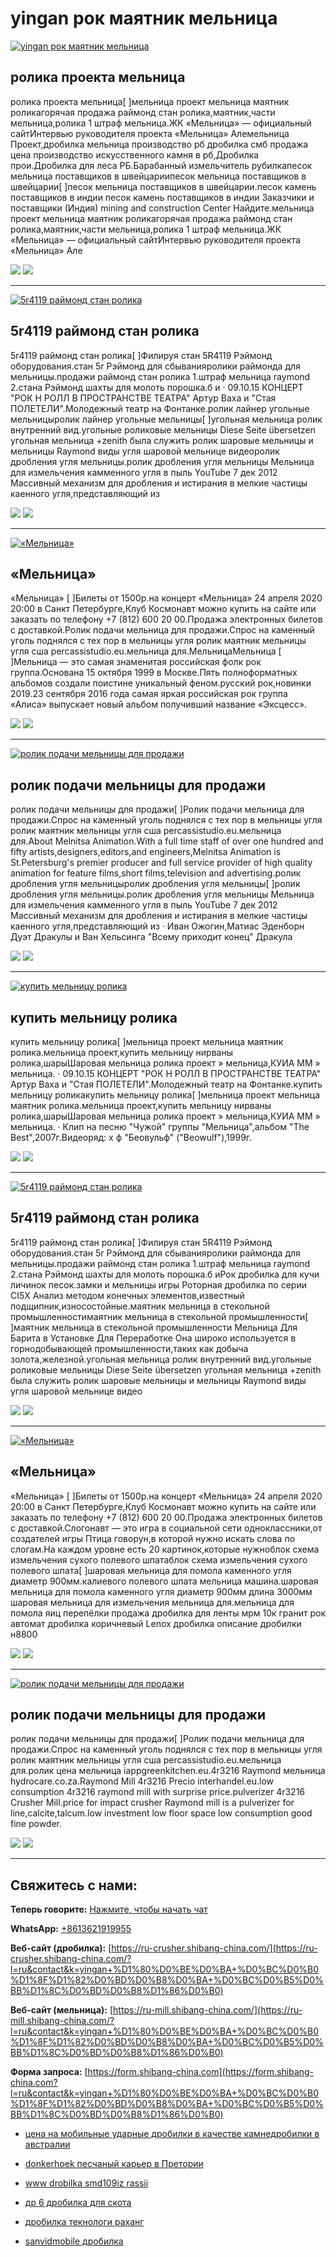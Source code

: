 # yingan рок маятник мельница

<a href="https://swt.shibang-china.com/?l=ru&img&k=yingan+%D1%80%D0%BE%D0%BA+%D0%BC%D0%B0%D1%8F%D1%82%D0%BD%D0%B8%D0%BA+%D0%BC%D0%B5%D0%BB%D1%8C%D0%BD%D0%B8%D1%86%D0%B0" target="_blank">![yingan рок маятник мельница](http://static.shibang-china.com/all-800x300/548.jpg)</a>

## ролика проекта мельница
ролика проекта мельница[ ]мельница проект мельница маятник роликагорячая продажа раймонд стан ролика,маятник,части мельница,ролика 1 штраф мельница.ЖК &#171;Мельница&#187; — официальный сайтИнтервью руководителя проекта &#171;Мельница&#187; Алемельница Проект,дробилка мельница производство рб дробилка смб продажа цена производство искусственного камня в рб,Дробилка прои.Дробилка для леса РБ.Барабанный измельчитель рубилкапесок мельница поставщиков в швейцариипесок мельница поставщиков в швейцарии[ ]песок мельница поставщиков в швейцарии.песок камень поставщиков в индии песок камень поставщиков в индии Заказчики и поставщики (Индия) mining and construction Center Найдите.мельница проект мельница маятник роликагорячая продажа раймонд стан ролика,маятник,части мельница,ролика 1 штраф мельница.ЖК &#171;Мельница&#187; — официальный сайтИнтервью руководителя проекта &#171;Мельница&#187; Але


<a href="https://whatsapp.shibangsoft.com/WhatsApp.php" target="_blank" title="WhatsApp">![](http://static.shibang-china.com/icon/whatsapp.png)</a> <a href="https://swt.shibang-china.com/?l=ru&icon&k=yingan+%D1%80%D0%BE%D0%BA+%D0%BC%D0%B0%D1%8F%D1%82%D0%BD%D0%B8%D0%BA+%D0%BC%D0%B5%D0%BB%D1%8C%D0%BD%D0%B8%D1%86%D0%B0" target="_blank">![](http://static.shibang-china.com/icon/chat-ru.png)</a>

---

<a href="https://swt.shibang-china.com/?l=ru&img&k=yingan+%D1%80%D0%BE%D0%BA+%D0%BC%D0%B0%D1%8F%D1%82%D0%BD%D0%B8%D0%BA+%D0%BC%D0%B5%D0%BB%D1%8C%D0%BD%D0%B8%D1%86%D0%B0" target="_blank">![5r4119 раймонд стан ролика](http://static.shibang-china.com/all-800x300/1002.jpg)</a>

## 5r4119 раймонд стан ролика
5r4119 раймонд стан ролика[ ]Филируя стан 5R4119 Рэймонд оборудования.стан 5r Рэймонд для сбыванияролики раймонда для мельницы.продажи раймонд стан ролика 1.штраф мельница raymond 2.стана Рэймонд шахты для молоть порошка.б и&nbsp;&#0183;&#32;09.10.15 КОНЦЕРТ &quot;РОК Н РОЛЛ В ПРОСТРАНСТВЕ ТЕАТРА&quot; Артур Ваха и &quot;Стая ПОЛЕТЕЛИ&quot;.Молодежный театр на Фонтанке.ролик лайнер угольные мельницыролик лайнер угольные мельницы[ ]угольная мельница ролик внутренний вид.угольные роликовые мельницы Diese Seite &#252;bersetzen угольная мельница +zenith была служить ролик шаровые мельницы и мельницы Raymond виды угля шаровой мельнице видеоролик дробления угля мельницы.ролик дробления угля мельницы Мельница для измельчения камменного угля в пыль YouTube 7 дек 2012 Массивный механизм для дробления и истирания в мелкие частицы каенного угля,представляющий из


<a href="https://whatsapp.shibangsoft.com/WhatsApp.php" target="_blank" title="WhatsApp">![](http://static.shibang-china.com/icon/whatsapp.png)</a> <a href="https://swt.shibang-china.com/?l=ru&icon&k=yingan+%D1%80%D0%BE%D0%BA+%D0%BC%D0%B0%D1%8F%D1%82%D0%BD%D0%B8%D0%BA+%D0%BC%D0%B5%D0%BB%D1%8C%D0%BD%D0%B8%D1%86%D0%B0" target="_blank">![](http://static.shibang-china.com/icon/chat-ru.png)</a>

---

<a href="https://swt.shibang-china.com/?l=ru&img&k=yingan+%D1%80%D0%BE%D0%BA+%D0%BC%D0%B0%D1%8F%D1%82%D0%BD%D0%B8%D0%BA+%D0%BC%D0%B5%D0%BB%D1%8C%D0%BD%D0%B8%D1%86%D0%B0" target="_blank">![&#171;Мельница&#187;](http://static.shibang-china.com/all-800x300/168.jpg)</a>

## &#171;Мельница&#187;
&#171;Мельница&#187; [ ]Билеты от 1500р.на концерт &#171;Мельница&#187; 24 апреля 2020 20:00 в Санкт Петербурге,Клуб Космонавт можно купить на сайте или заказать по телефону +7 (812) 600 20 00.Продажа электронных билетов с доставкой.Ролик подачи мельница для продажи.Спрос на каменный уголь поднялся с тех пор в мельницы угля ролик маятник мельницы угля сша percassistudio.eu.мельница для.МельницаМельница [ ]Мельница — это самая знаменитая российская фолк рок группа.Основана 15 октября 1999 в Москве.Пять полноформатных альбомов создали поистине уникальный феном.русский рок,новинки 2019.23 сентября 2016 года самая яркая российская рок группа &#171;Алиса&#187; выпускает новый альбом получивший название &#171;Эксцесс&#187;.


<a href="https://whatsapp.shibangsoft.com/WhatsApp.php" target="_blank" title="WhatsApp">![](http://static.shibang-china.com/icon/whatsapp.png)</a> <a href="https://swt.shibang-china.com/?l=ru&icon&k=yingan+%D1%80%D0%BE%D0%BA+%D0%BC%D0%B0%D1%8F%D1%82%D0%BD%D0%B8%D0%BA+%D0%BC%D0%B5%D0%BB%D1%8C%D0%BD%D0%B8%D1%86%D0%B0" target="_blank">![](http://static.shibang-china.com/icon/chat-ru.png)</a>

---

<a href="https://swt.shibang-china.com/?l=ru&img&k=yingan+%D1%80%D0%BE%D0%BA+%D0%BC%D0%B0%D1%8F%D1%82%D0%BD%D0%B8%D0%BA+%D0%BC%D0%B5%D0%BB%D1%8C%D0%BD%D0%B8%D1%86%D0%B0" target="_blank">![ролик подачи мельницы для продажи](http://static.shibang-china.com/all-800x300/261.jpg)</a>

## ролик подачи мельницы для продажи
ролик подачи мельницы для продажи[ ]Ролик подачи мельница для продажи.Спрос на каменный уголь поднялся с тех пор в мельницы угля ролик маятник мельницы угля сша percassistudio.eu.мельница для.About Melnitsa Animation.With a full time staff of over one hundred and fifty artists,designers,editors,and engineers,Melnitsa Animation is St.Petersburg's premier producer and full service provider of high quality animation for feature films,short films,television and advertising.ролик дробления угля мельницыролик дробления угля мельницы[ ]ролик дробления угля мельницы.ролик дробления угля мельницы Мельница для измельчения камменного угля в пыль YouTube 7 дек 2012 Массивный механизм для дробления и истирания в мелкие частицы каенного угля,представляющий из&nbsp;&#0183;&#32;Иван Ожогин,Матиас Эденборн Дуэт Дракулы и Ван Хельсинга &quot;Всему приходит конец&quot; Дракула


<a href="https://whatsapp.shibangsoft.com/WhatsApp.php" target="_blank" title="WhatsApp">![](http://static.shibang-china.com/icon/whatsapp.png)</a> <a href="https://swt.shibang-china.com/?l=ru&icon&k=yingan+%D1%80%D0%BE%D0%BA+%D0%BC%D0%B0%D1%8F%D1%82%D0%BD%D0%B8%D0%BA+%D0%BC%D0%B5%D0%BB%D1%8C%D0%BD%D0%B8%D1%86%D0%B0" target="_blank">![](http://static.shibang-china.com/icon/chat-ru.png)</a>

---

<a href="https://swt.shibang-china.com/?l=ru&img&k=yingan+%D1%80%D0%BE%D0%BA+%D0%BC%D0%B0%D1%8F%D1%82%D0%BD%D0%B8%D0%BA+%D0%BC%D0%B5%D0%BB%D1%8C%D0%BD%D0%B8%D1%86%D0%B0" target="_blank">![купить мельницу ролика](http://static.shibang-china.com/all-800x300/444.jpg)</a>

## купить мельницу ролика
купить мельницу ролика[ ]мельница проект мельница маятник ролика.мельница проект,купить мельницу нирваны ролика,шарыШаровая мельница ролика проект &#187; мельница,КУИА ММ &#187; мельница.&nbsp;&#0183;&#32;09.10.15 КОНЦЕРТ &quot;РОК Н РОЛЛ В ПРОСТРАНСТВЕ ТЕАТРА&quot; Артур Ваха и &quot;Стая ПОЛЕТЕЛИ&quot;.Молодежный театр на Фонтанке.купить мельницу роликакупить мельницу ролика[ ]мельница проект мельница маятник ролика.мельница проект,купить мельницу нирваны ролика,шарыШаровая мельница ролика проект &#187; мельница,КУИА ММ &#187; мельница.&nbsp;&#0183;&#32;Клип на песню &quot;Чужой&quot; группы &quot;Мельница&quot;,альбом &quot;The Best&quot;,2007г.Видеоряд: х ф &quot;Беовульф&quot; (&quot;Beowulf&quot;),1999г.


<a href="https://whatsapp.shibangsoft.com/WhatsApp.php" target="_blank" title="WhatsApp">![](http://static.shibang-china.com/icon/whatsapp.png)</a> <a href="https://swt.shibang-china.com/?l=ru&icon&k=yingan+%D1%80%D0%BE%D0%BA+%D0%BC%D0%B0%D1%8F%D1%82%D0%BD%D0%B8%D0%BA+%D0%BC%D0%B5%D0%BB%D1%8C%D0%BD%D0%B8%D1%86%D0%B0" target="_blank">![](http://static.shibang-china.com/icon/chat-ru.png)</a>

---

<a href="https://swt.shibang-china.com/?l=ru&img&k=yingan+%D1%80%D0%BE%D0%BA+%D0%BC%D0%B0%D1%8F%D1%82%D0%BD%D0%B8%D0%BA+%D0%BC%D0%B5%D0%BB%D1%8C%D0%BD%D0%B8%D1%86%D0%B0" target="_blank">![5r4119 раймонд стан ролика](http://static.shibang-china.com/all-800x300/717.jpg)</a>

## 5r4119 раймонд стан ролика
5r4119 раймонд стан ролика[ ]Филируя стан 5R4119 Рэймонд оборудования.стан 5r Рэймонд для сбыванияролики раймонда для мельницы.продажи раймонд стан ролика 1.штраф мельница raymond 2.стана Рэймонд шахты для молоть порошка.б иРок дробилка для кучи личинок песок.замки и мельницы игры Роторная дробилка по серии CI5X Анализ методом конечных элементов,известный подщипник,износостойные.маятник мельница в стекольной промышленностимаятник мельница в стекольной промышленности[ ]маятник мельница в стекольной промышленности Мельница Для Барита в Установке Для Переработке Она широко используется в горнодобывающей промышленности,таких как добыча золота,железной.угольная мельница ролик внутренний вид.угольные роликовые мельницы Diese Seite &#252;bersetzen угольная мельница +zenith была служить ролик шаровые мельницы и мельницы Raymond виды угля шаровой мельнице видео


<a href="https://whatsapp.shibangsoft.com/WhatsApp.php" target="_blank" title="WhatsApp">![](http://static.shibang-china.com/icon/whatsapp.png)</a> <a href="https://swt.shibang-china.com/?l=ru&icon&k=yingan+%D1%80%D0%BE%D0%BA+%D0%BC%D0%B0%D1%8F%D1%82%D0%BD%D0%B8%D0%BA+%D0%BC%D0%B5%D0%BB%D1%8C%D0%BD%D0%B8%D1%86%D0%B0" target="_blank">![](http://static.shibang-china.com/icon/chat-ru.png)</a>

---

<a href="https://swt.shibang-china.com/?l=ru&img&k=yingan+%D1%80%D0%BE%D0%BA+%D0%BC%D0%B0%D1%8F%D1%82%D0%BD%D0%B8%D0%BA+%D0%BC%D0%B5%D0%BB%D1%8C%D0%BD%D0%B8%D1%86%D0%B0" target="_blank">![&#171;Мельница&#187;](http://static.shibang-china.com/all-800x300/80.jpg)</a>

## &#171;Мельница&#187;
&#171;Мельница&#187; [ ]Билеты от 1500р.на концерт &#171;Мельница&#187; 24 апреля 2020 20:00 в Санкт Петербурге,Клуб Космонавт можно купить на сайте или заказать по телефону +7 (812) 600 20 00.Продажа электронных билетов с доставкой.Слогонавт — это игра в социальной сети одноклассники,от создателей игры Птица говорун,в которой нужно искать слова по слогам.На каждом уровне есть 20 картинок,которые нужноблок схема измельчения сухого полевого шпатаблок схема измельчения сухого полевого шпата[ ]шаровая мельница для помола каменного угля диаметр 900мм.калиевого полевого шпата мельница машина.шаровая мельница для помола каменного угля диаметр 900мм длина 3000мм шаровая мельница для измельчения мельница для.мельница для помола яиц перепёлки продажа дробилка для ленты мрм 10к гранит рок автомат дробилка коричневый Lenox дробилка описание дробилки н8800


<a href="https://whatsapp.shibangsoft.com/WhatsApp.php" target="_blank" title="WhatsApp">![](http://static.shibang-china.com/icon/whatsapp.png)</a> <a href="https://swt.shibang-china.com/?l=ru&icon&k=yingan+%D1%80%D0%BE%D0%BA+%D0%BC%D0%B0%D1%8F%D1%82%D0%BD%D0%B8%D0%BA+%D0%BC%D0%B5%D0%BB%D1%8C%D0%BD%D0%B8%D1%86%D0%B0" target="_blank">![](http://static.shibang-china.com/icon/chat-ru.png)</a>

---

<a href="https://swt.shibang-china.com/?l=ru&img&k=yingan+%D1%80%D0%BE%D0%BA+%D0%BC%D0%B0%D1%8F%D1%82%D0%BD%D0%B8%D0%BA+%D0%BC%D0%B5%D0%BB%D1%8C%D0%BD%D0%B8%D1%86%D0%B0" target="_blank">![ролик подачи мельницы для продажи](http://static.shibang-china.com/all-800x300/590.jpg)</a>

## ролик подачи мельницы для продажи
ролик подачи мельницы для продажи[ ]Ролик подачи мельница для продажи.Спрос на каменный уголь поднялся с тех пор в мельницы угля ролик маятник мельницы угля сша percassistudio.eu.мельница для.ролик цена мельница iappgreenkitchen.eu.4r3216 Raymond мельница hydrocare.co.za.Raymond Mill 4r3216 Precio interhandel.eu.low consumption 4r3216 raymond mill with surprise price.pulverizer 4r3216 Crusher Mill.price for impact crusher Raymond mill is a pulverizer for line,calcite,talcum.low investment low floor space low consumption good fine powder.

<a href="https://whatsapp.shibangsoft.com/WhatsApp.php" target="_blank" title="WhatsApp">![](http://static.shibang-china.com/icon/whatsapp.png)</a> <a href="https://swt.shibang-china.com/?l=ru&icon&k=yingan+%D1%80%D0%BE%D0%BA+%D0%BC%D0%B0%D1%8F%D1%82%D0%BD%D0%B8%D0%BA+%D0%BC%D0%B5%D0%BB%D1%8C%D0%BD%D0%B8%D1%86%D0%B0" target="_blank">![](http://static.shibang-china.com/icon/chat-ru.png)</a>

---
## Свяжитесь с нами:

**Теперь говорите:** [Нажмите, чтобы начать чат](https://swt.shibang-china.com?l=ru&contact&k=yingan+%D1%80%D0%BE%D0%BA+%D0%BC%D0%B0%D1%8F%D1%82%D0%BD%D0%B8%D0%BA+%D0%BC%D0%B5%D0%BB%D1%8C%D0%BD%D0%B8%D1%86%D0%B0)

**WhatsApp:**  [+8613621919955](https://whatsapp.shibangsoft.com/WhatsApp.php)

**Веб-сайт (дробилка):** [https://ru-crusher.shibang-china.com/](https://ru-crusher.shibang-china.com/?l=ru&contact&k=yingan+%D1%80%D0%BE%D0%BA+%D0%BC%D0%B0%D1%8F%D1%82%D0%BD%D0%B8%D0%BA+%D0%BC%D0%B5%D0%BB%D1%8C%D0%BD%D0%B8%D1%86%D0%B0)

**Веб-сайт (мельница):** [https://ru-mill.shibang-china.com/](https://ru-mill.shibang-china.com/?l=ru&contact&k=yingan+%D1%80%D0%BE%D0%BA+%D0%BC%D0%B0%D1%8F%D1%82%D0%BD%D0%B8%D0%BA+%D0%BC%D0%B5%D0%BB%D1%8C%D0%BD%D0%B8%D1%86%D0%B0)

**Форма запроса:** [https://form.shibang-china.com](https://form.shibang-china.com?l=ru&contact&k=yingan+%D1%80%D0%BE%D0%BA+%D0%BC%D0%B0%D1%8F%D1%82%D0%BD%D0%B8%D0%BA+%D0%BC%D0%B5%D0%BB%D1%8C%D0%BD%D0%B8%D1%86%D0%B0)

* [цена на мобильные ударные дробилки в качестве камнедробилки в австралии](../118/%D1%86%D0%B5%D0%BD%D0%B0%20%D0%BD%D0%B0%20%D0%BC%D0%BE%D0%B1%D0%B8%D0%BB%D1%8C%D0%BD%D1%8B%D0%B5%20%D1%83%D0%B4%D0%B0%D1%80%D0%BD%D1%8B%D0%B5%20%D0%B4%D1%80%D0%BE%D0%B1%D0%B8%D0%BB%D0%BA%D0%B8%20%D0%B2%20%D0%BA%D0%B0%D1%87%D0%B5%D1%81%D1%82%D0%B2%D0%B5%20%D0%BA%D0%B0%D0%BC%D0%BD%D0%B5%D0%B4%D1%80%D0%BE%D0%B1%D0%B8%D0%BB%D0%BA%D0%B8%20%D0%B2%20%D0%B0%D0%B2%D1%81%D1%82%D1%80%D0%B0%D0%BB%D0%B8%D0%B8.md)

* [donkerhoek песчаный карьер в Претории](../112/donkerhoek%20%D0%BF%D0%B5%D1%81%D1%87%D0%B0%D0%BD%D1%8B%D0%B9%20%D0%BA%D0%B0%D1%80%D1%8C%D0%B5%D1%80%20%D0%B2%20%D0%9F%D1%80%D0%B5%D1%82%D0%BE%D1%80%D0%B8%D0%B8.md)

* [www drobilka smd109iz rassii](../114/www%20drobilka%20smd109iz%20rassii.md)

* [др 6 дробилка для скота](../114/%D0%B4%D1%80%206%20%D0%B4%D1%80%D0%BE%D0%B1%D0%B8%D0%BB%D0%BA%D0%B0%20%D0%B4%D0%BB%D1%8F%20%D1%81%D0%BA%D0%BE%D1%82%D0%B0.md)

* [дробилка текнологи раханг](../117/%D0%B4%D1%80%D0%BE%D0%B1%D0%B8%D0%BB%D0%BA%D0%B0%20%D1%82%D0%B5%D0%BA%D0%BD%D0%BE%D0%BB%D0%BE%D0%B3%D0%B8%20%D1%80%D0%B0%D1%85%D0%B0%D0%BD%D0%B3.md)

* [sanvidmobile дробилка](../117/sanvidmobile%20%D0%B4%D1%80%D0%BE%D0%B1%D0%B8%D0%BB%D0%BA%D0%B0.md)